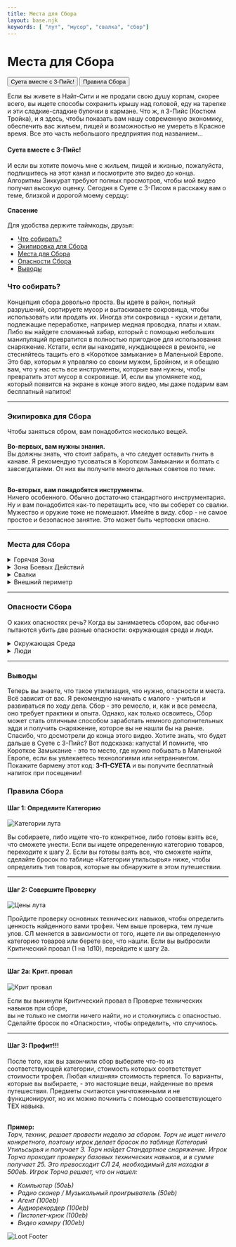 ```yaml
---
title: Места для Сбора
layout: base.njk
keywords: [ "лут", "мусор", "свалка", "сбор"]
---
```


# Места для Сбора

<div class="tab-buttons">
  <button class="tab-button active" data-tab="3p">Суета вместе с 3-Пийс!</button>
  <button class="tab-button" data-tab="rules">Правила Сбора</button>
</div>

<div class="tab-content active" id="3p">

Если вы живете в Найт-Сити и не продали свою душу корпам,
скорее всего, вы ищете способы сохранить крышу над головой, еду на тарелке и эти сладкие-сладкие булочки в кармане.
Что ж, я 3-Пийс (Костюм Тройка), и я здесь, чтобы показать вам нашу современную экономику,
обеспечить вас жильем, пищей и возможностью не умереть в Красное время.
Все это часть небольшого предприятия под названием...

#### Суета вместе с 3-Пийс!

И если вы хотите помочь мне с жильем, пищей и жизнью, пожалуйста, подпишитесь на этот канал и посмотрите это видео до конца.
Алгоритмы Зиккурат требуют полных просмотров, чтобы мой видео получил высокую оценку.
Сегодня в Суете с 3-Писом я расскажу вам о теме, близкой и дорогой моему сердцу:<br><br>
**Спасение**
<br><br>
Для удобства держите таймкоды, друзья:
<div class="page-toc">

- [Что собирать?](#что-собирать)
- [Экипировка для Сбора](#экипировка-для-сбора)
- [Места для Сбора](#места-для-сбора-1)
- [Опасности Сбора](#опасности-сбора)
- [Выводы](#выводы)

</div>

### Что собирать?

Концепция сбора довольно проста. Вы идете в район, полный разрушений, сортируете мусор и вытаскиваете сокровища,
чтобы использовать или продать их.
Иногда эти сокровища - куски и детали, подлежащие переработке, например медная проводка, платы и хлам.
Либо вы найдете сломанный хабар, который с помощью небольших манипуляций превратится в полностью пригодное для использования снаряжение.
Кстати, если вы находите, нуждающееся в ремонте, не стесняйтесь тащить его в «Короткое замыкание» в Маленькой Европе.
Это бар, которым я управляю со своим мужем, Брэйном, и я обещаю вам, что у нас есть все инструменты, которые вам нужны,
чтобы превратить этот мусор в сокровище. И, если вы упомянете код, который появится на экране в конце этого видео,
мы даже подарим вам бесплатный напиток!

---

### Экипировка для Сбора

Чтобы заняться сбром, вам понадобится несколько вещей.<br><br>
**Во-первых, вам нужны знания.**<br>
Вы должны знать, что стоит забрать, а что следует оставить гнить в канаве.
Я рекомендую тусоваться в Коротком Замыкании и болтать с завсегдатаями.
От них вы получите много дельных советов по теме.<br><br>

**Во-вторых, вам понадобятся инструменты.**<br>
Ничего особенного. Обычно достаточно стандартного инструментария.
Ну и вам понадобится как-то перетащить все, что вы соберет со свалки. Мужество и оружие тоже не помешают.
Имейте в виду. сбор - не самое простое и безопасное занятие. Это может быть чертовски опасно.

---

### Места для Сбора

<details class="sidebar-group" close>
    <summary>Горячая Зона</summary>
        Та большая, примерно круглая куча обломков в цетре города. Раньше это был деловой район Корп Плаза.<br> 
        Теперь это не что иное, как руины.
        Каждый год городская хунта занимается собирательством все больше на окраинах Горячей зоны, разрушая старое, чтобы построить новое, но глубоко внутри все еще есть много старых,
        сломанных технологий и спрятанных сокровищ.<br>
        Просто будьте осторожны с мусорщиками и радиоактивными точками.
</details>

<details class="sidebar-group" close>
    <summary>Зона Боевых Действий</summary>
        Прямо сейчас есть 4 области Найт Сити, которые люди считают зонами боевых действий:<br>
        Южный Найт Сити, Старая зона боевых действий, Старый Джапантаун и Маленький Китай.<br>
        Эти районы, как правило, представляют собой смесь полужилых кварталов и старых, гниющих зданий.
        Большая часть хороших вещей уже разобрана жителями, торговцами барахлом и бандами, но всё еще можно что-то найти.
</details>

<details class="sidebar-group" close>
    <summary>Свалки</summary>
        Сегодня Найт-Сити постоянно перстраивается.
        Старые здания сносят. Новые возваодят. Весь сносимый хлам должен куда-то деваться. И это свалки.<br>
        Теоретически, всё это перерабатывается и используется повторно, но переработка требует времени, усилий и труда, поэтому она всегда отстает от графика. Другими словами, эти свалки полны сокровищ, достойных разграбления.
        Просто будте осторожны. Корпы странные. Даже если они не собираются использовать вещь, которая технически принадлежит им, они все равно будут пытаться вас убить, чтобы
        защитить ее. Пока корпорация владеет чем-то, вы не можете это получить. И любые присутствующие силы охраны сначала выстрелят, а потом скинут ваше тело в яму посреди свалки.
</details>

<details class="sidebar-group" close>
    <summary>Внешний периметр</summary>
        Отправляйтесь на окраину города или в Бесплодные земли, и вы найдете полные места, полные призраков цивилизации. Маленькие города.
        Станции обслуживания. Заброшенные мотели. Фабрики. На Бесплодных землях вы найдете ничего, кроме перекати-поле и высохшей, потрескавшейся земли.
        Однако есть много мест, в которых еще можно что-то найти. Там вы не столкнетесь с бандами. Вместо них вы, вероятно, столкнетесь с кочевниками.
        Хорошие новости - кочевники избирательно относятся к вещам, которые они собирают. Каждый фунт, в их автомобилях, снижает их затраты на топливо, поэтому они берут только
        необходимое. Значит вы можете торговаться с ними. Если вы не берете то, что им нужно, они вас не трогают.
</details>

---

### Опасности Сбора

О каких опасностях речь?
Когда вы занимаетесь сбором, вас обычно пытаются убить две разные опасности: окружающая среда и люди.

<details class="sidebar-group" close>
    <summary>Окружающая Среда</summary>
        Обычно вы не занимаетесь сбором в уютных и безопасных зонах, охраняемых законниками. Вы идете в места, полные мусора и развалин. Там достаточно ржавого металла, токсичной плесени и гнили, для заражения всех ран, которые вы получите. Всегда может случиться обвал, поэтому вы не знаете, когда ваш шаг обрушит на вас здание или отправит вас кувыркаться сквозь пол. 
        Нередки случаи, когда зона радиоактивна, заполнена токсичными и или взрывоопасными газами или затоплена загрязненной СНООН2 и, следовательно, легковоспламеняющейся сточной
        жидкостью.<br>
        Другими словами, когда вы на сборе, всё хочет вас убить. Иди подготовленным. Радиационные костюмы. Дыхательные маски. Веревка. Пистолет-кошка. Фонарики. Знайте куда идёте и подготавливайте снаряжение заранее.
</details>

<details class="sidebar-group" close>
    <summary>Люди</summary>
        Даже в самых враждебных и бесплодных частях Найт-Сити вы не будете одиноки.
        Куда бы вы ни шли, вы рискуете столкнуться с чем-то или кем-то, вооруженным до зубов и недовольным вашим присутствием. Например, в зонах боевых действий ваше место сбора может находиться на территории какой-то банды.
        Вы должны либо заключить с ними договор, прокрасться мимо, либо пробиться внутрь и/или выйти. В Горячей зоне вы можете иметь дело с бандитами, которые заблудились, пытаясь добраться до Тотентанца, или мусорщиками.
        Многие из нас живут на грани, но мусорщики конкретно отбитые. Они живут ПОД краем, сидя на кортах в руинах, лутаясь почти двадцать 24/7 только для того, чтобы выживать из последних сил. С некоторыми вы сможете справиться или договориться.
        У других территориальный инстинкт преобладает над остальными, они нападают на всё и вся, что попадает на их территорию.<br><br>
        Наконец, если вы занимаетесь сбором мусора, формально принадлежащем компании, например на свалке, вы можете столкнуться с двумя самыми отвратительными бандами: корпоратами и NCPD.  Нет ничего хуже, чем вооруженный ублюдок, который думает, что у него есть моральное превосходство и юридическая защита, чтобы сделать с вами все, что он захочет.
</details>

---

### Выводы

Теперь вы знаете, что такое утилизация, что нужно, опасности и места. Всё зависит от вас. Я рекомендую начинать с малого - учиться и развиваться по ходу дела. Сбор - это ремесло, и, как и все ремесла, оно требует практики и опыта. Однако, как только освоитесь, Сбор может стать отличным способом заработать немного дополнительных эдди и получить снаряжение, которое вы не нашли бы на рынке.
Спасибо, что досмотрели до конца этого видео.
Хотите знать, что будет дальше в Суете с 3-Пийс?
Вот подсказка: капуста!
И помните, что Короткое Замыкание - это то место, где нужно побывать в Маленькой Европе, если вы увлекаетесь технологиями или нетраннингом. Покажите бармену этот код: **3-П-СУЕТА** и вы получите бесплатный напиток при посещении!

</div>

<div class="tab-content" id="rules">

### Правила Сбора

#### Шаг 1: Определите Категорию

<div class="image-container image-left">
  <img src="{{ '/images/content/city/loot-places/loot-places-category.png' | url }}" alt="Категории лута">
  <div class="text">
    <p>
        Вы собираете, либо ищете что-то конкретное, либо готовы взять все, что сможете унести.
        Если вы ищете определенную категорию товаров, переходите к шагу 2.
        Если вы готовы взять все, что сможете найти, сделайте бросок по таблице «Категории утильсырья» ниже,
        чтобы определить тип товаров, которые вы обнаружите в этом путешествии.
    </p>
  </div>
</div>

---

#### Шаг 2: Совершите Проверку

<div class="image-container image-right">
  <img src="{{ '/images/content/city/loot-places/loot-places-prices.png' | url }}" alt="Цены лута">
  <div class="text">
    <p>
        Пройдите проверку основных технических навыков, чтобы определить ценность найденного вами трофея.
        Чем выше проверка, тем лучше улов. СЛ меняется в зависимости от того, ищете ли вы определенную категорию товаров или берете все, что нашли.
        Если вы выбросили Критический провал (1 на 1d10), перейдите к шагу 2а.
    </p>
  </div>
</div>

---

#### Шаг 2а: Крит. провал

<div class="image-container image-left">
  <img src="{{ '/images/content/city/loot-places/loot-places-fail.png' | url }}" alt="Крит провал">
  <div class="text">
    <p>
        Если вы выкинули Критический провал в Проверке технических навыков при сборе,<br>
        вы не только не смогли ничего найти, но и столкнулись с опасностью.<br>
        Сделайте бросок по «Опасности», чтобы определить, что случилось.
    </p>
  </div>
</div>

---

#### Шаг 3: Профит!!!

После того, как вы закончили сбор выберите что-то из соответствующей категории, стоимость которых соответствует стоимости трофея.
Любая «лишняя» стоимость теряется. То варианты, которые вы выбираете, - это настоящие вещи, найденные во время путешествия.
Предметы считаются уничтоженными и не функционируют, но их можно починить с помощью соответствующего ТЕХ навыка.<br><br>

**Пример:**<br>
_Торч, техник, решает провести неделю за сбором._
_Торч не ищет ничего конкретного, поэтому игрок делает бросок по таблице Категорий Утильсырья и получает 3.
Торч найдет Стандартное снаряжение.
Игрок Торча проходит проверку базовых технических навыков, и в сумме получает 25.
Это превосходит СЛ 24, необходимый для находки в 500еЬ. Игрок Торча решает, что он нашел:_
- _Компьютер (50еЬ)_
- _Радио сканер / Музыкальный проигрыватель (50еb)_
- _Агент (100еb)_
- _Аудиорекордер (100еb)_
- _Пистолет-крюк (100еb)_
- _Видео камеру (100еb)_


</div>

<img src="{{ '/images/content/city/loot-places/loot-places-footer.png' | url }}" alt="Loot Footer" class="footer-image" />
